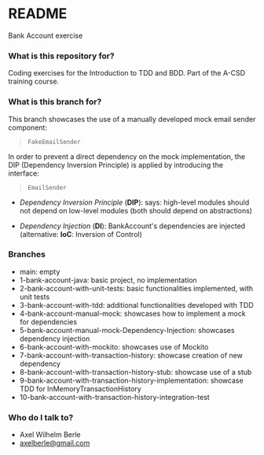 # README #

Bank Account exercise

### What is this repository for? ###

Coding exercises for the Introduction to TDD and BDD.
Part of the A-CSD training course.

### What is this branch for? ###

This branch showcases the use of a manually developed mock email sender component:

> `FakeEmailSender`

In order to prevent a direct dependency on the mock implementation, the DIP (Dependency Inversion Principle)
is applied by introducing the interface:

> `EmailSender`

* *Dependency Inversion Principle* (__DIP__): says: high-level modules should not depend on low-level modules (both should depend on abstractions)

* *Dependency Injection* (__DI__): BankAccount's dependencies are injected (alternative: __IoC__: Inversion of Control)

### Branches ###

* main: empty
* 1-bank-account-java: basic project, no implementation
* 2-bank-account-with-unit-tests: basic functionalities implemented, with unit tests
* 3-bank-account-with-tdd: additional functionalities developed with TDD
* 4-bank-account-manual-mock: showcases how to implement a mock for dependencies
* 5-bank-account-manual-mock-Dependency-Injection: showcases dependency injection
* 6-bank-account-with-mockito: showcases use of Mockito
* 7-bank-account-with-transaction-history: showcase creation of new dependency
* 8-bank-account-with-transaction-history-stub: showcase use of a stub
* 9-bank-account-with-transaction-history-implementation: showcase TDD for InMemoryTransactionHistory
* 10-bank-account-with-transaction-history-integration-test


### Who do I talk to? ###

* Axel Wilhelm Berle
* axelberle@gmail.com



